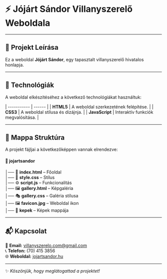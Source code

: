 # ⚡ Jójárt Sándor Villanyszerelő Weboldala

---

## 📌 **Projekt Leírása**
Ez a weboldal **Jójárt Sándor**, egy tapasztalt villanyszerelő hivatalos honlapja.

---

## 🚀 **Technológiák**
A weboldal elkészítéséhez a következő technológiákat használtuk:

| ----------- | ------ |
| **HTML5**   | A weboldal szerkezetének felépítése. |
| **CSS3**    | A weboldal stílusa és dizájnja. |
| **JavaScript** | Interaktív funkciók megvalósítása. |

---

## 📂 **Mappa Struktúra**
A projekt fájljai a következőképpen vannak elrendezve:


#### 📁 **jojartsandor**  
│── 📜 **index.html** – Főoldal<br>
│── 🎨 **style.css** – Stílus<br>
│── ⚙️ **script.js** – Funkcionalitás<br> 
│── 🖼️ **gallery.html** – Képgaléria  
│── 🎭 **gallery.css** – Galéria stílusa<br>
│── 🖼️ **favicon.jpg** – Weboldal ikon  
│── 📁 **kepek** – Képek mappája  

---

## 📬 Kapcsolat
📧 **Email:** [villanyszerelo.com@gmail.com](mailto:villanyszerelo.com@gmail.com)<br>
📞 **Telefon:** (70) 415 3856  
🌐 **Weboldal:** [jojartsandor.hu](https://jojartsandor.hu)  

---

✨ *Köszönjük, hogy meglátogattad a projektet!*

